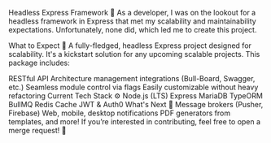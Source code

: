 Headless Express Framework 🚀
As a developer, I was on the lookout for a headless framework in Express that met my scalability and maintainability expectations. Unfortunately, none did, which led me to create this project.

What to Expect 🤔
A fully-fledged, headless Express project designed for scalability. It's a kickstart solution for any upcoming scalable projects. This package includes:

RESTful API
Architecture management integrations (Bull-Board, Swagger, etc.)
Seamless module control via flags
Easily customizable without heavy refactoring
Current Tech Stack ⚙️
Node.js (LTS)
Express
MariaDB
TypeORM
BullMQ
Redis Cache
JWT & Auth0
What's Next 🚀
Message brokers (Pusher, Firebase)
Web, mobile, desktop notifications
PDF generators from templates, and more!
If you’re interested in contributing, feel free to open a merge request! 🎉
